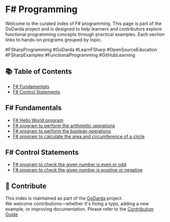 # F# Programming

Welcome to the curated index of F# programming. This page is part of the GoDarda project and is designed to help learners and contributors explore functional programming concepts through practical examples. Each section links to hands-on programs grouped by topic.

#FSharpProgramming #GoDarda #LearnFSharp #OpenSourceEducation #FSharpExamples #FunctionalProgramming #GitHubLearning

## 📚 Table of Contents

- [F# Fundamentals](#f-fundamentals)
- [F# Control Statements](#f-control-statements)

## F# Fundamentals

- [F# Hello World program](https://godarda.in/fsharp/fundamentals/gdegsem)  
- [F# program to perform the arithmetic operations](https://godarda.in/fsharp/fundamentals/gdwpkzv)  
- [F# program to perform the boolean operations](https://godarda.in/fsharp/fundamentals/gdewzhw)  
- [F# program to calculate the area and circumference of a circle](https://godarda.in/fsharp/fundamentals/gdxmvyy)

## F# Control Statements

- [F# program to check the given number is even or odd](https://godarda.in/fsharp/controls/gdzegce)  
- [F# program to check the given number is positive or negative](https://godarda.in/fsharp/controls/gdhadwu)

## 🤝 Contribute

This index is maintained as part of the [GoDarda](https://github.com/godarda) project.  
We welcome contributions—whether it's fixing a typo, adding a new example, or improving documentation. Please refer to the [Contribution Guide](https://github.com/godarda/godarda.in/blob/main/CONTRIBUTING.md)